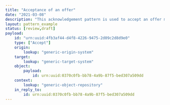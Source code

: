 ```yaml
---
title: "Acceptance of an offer"
date: "2021-03-08"
description: "This acknowledgement pattern is used to accept an offer made in a previous notification."
layout: pattern_example
status: [review,draft]
payload:
    id: "urn:uuid:4fb3af44-d4f8-4226-9475-2d09c2d8d9e0"
    type: ["Accept"]
    origin:
        lookup: "generic-origin-system"
    target:
        lookup: "generic-target-system"
    object:
        payload:
            id: urn:uuid:0370c0fb-bb78-4a9b-87f5-bed307a509dd
    context:
        lookup: "generic-object-repository"
    in_reply_to:
        id: urn:uuid:0370c0fb-bb78-4a9b-87f5-bed307a509dd
---
```


